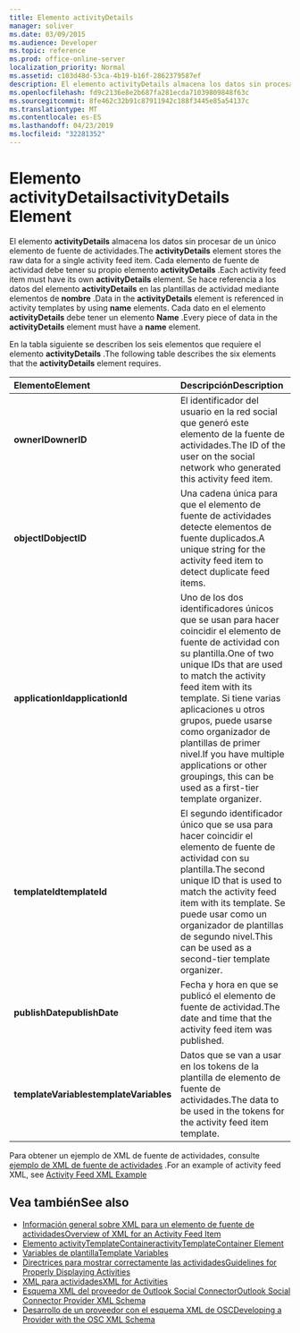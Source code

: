 ```yaml
---
title: Elemento activityDetails
manager: soliver
ms.date: 03/09/2015
ms.audience: Developer
ms.topic: reference
ms.prod: office-online-server
localization_priority: Normal
ms.assetid: c103d48d-53ca-4b19-b16f-2862379587ef
description: El elemento activityDetails almacena los datos sin procesar de un único elemento de fuente de actividades. Cada elemento de fuente de actividad debe tener su propio elemento activityDetails. Se hace referencia a los datos del elemento activityDetails en las plantillas de actividad mediante elementos de nombre.
ms.openlocfilehash: fd9c2136e8e2b687fa281ecda71039809848f63c
ms.sourcegitcommit: 8fe462c32b91c87911942c188f3445e85a54137c
ms.translationtype: MT
ms.contentlocale: es-ES
ms.lasthandoff: 04/23/2019
ms.locfileid: "32281352"
---
```

# <a name="activitydetails-element"></a><span data-ttu-id="da3bf-105">Elemento activityDetails</span><span class="sxs-lookup"><span data-stu-id="da3bf-105">activityDetails Element</span></span>

<span data-ttu-id="da3bf-106">El elemento **activityDetails** almacena los datos sin procesar de un único elemento de fuente de actividades.</span><span class="sxs-lookup"><span data-stu-id="da3bf-106">The **activityDetails** element stores the raw data for a single activity feed item.</span></span> <span data-ttu-id="da3bf-107">Cada elemento de fuente de actividad debe tener su propio elemento **activityDetails** .</span><span class="sxs-lookup"><span data-stu-id="da3bf-107">Each activity feed item must have its own **activityDetails** element.</span></span> <span data-ttu-id="da3bf-108">Se hace referencia a los datos del elemento **activityDetails** en las plantillas de actividad mediante elementos de **nombre** .</span><span class="sxs-lookup"><span data-stu-id="da3bf-108">Data in the **activityDetails** element is referenced in activity templates by using **name** elements.</span></span> <span data-ttu-id="da3bf-109">Cada dato en el elemento **activityDetails** debe tener un elemento **Name** .</span><span class="sxs-lookup"><span data-stu-id="da3bf-109">Every piece of data in the **activityDetails** element must have a **name** element.</span></span> 
  
<span data-ttu-id="da3bf-110">En la tabla siguiente se describen los seis elementos que requiere el elemento **activityDetails** .</span><span class="sxs-lookup"><span data-stu-id="da3bf-110">The following table describes the six elements that the **activityDetails** element requires.</span></span> 
  
|<span data-ttu-id="da3bf-111">**Elemento**</span><span class="sxs-lookup"><span data-stu-id="da3bf-111">**Element**</span></span>|<span data-ttu-id="da3bf-112">**Descripción**</span><span class="sxs-lookup"><span data-stu-id="da3bf-112">**Description**</span></span>|
|:-----|:-----|
|<span data-ttu-id="da3bf-113">**ownerID**</span><span class="sxs-lookup"><span data-stu-id="da3bf-113">**ownerID**</span></span> <br/> |<span data-ttu-id="da3bf-114">El identificador del usuario en la red social que generó este elemento de la fuente de actividades.</span><span class="sxs-lookup"><span data-stu-id="da3bf-114">The ID of the user on the social network who generated this activity feed item.</span></span>  <br/> |
|<span data-ttu-id="da3bf-115">**objectID**</span><span class="sxs-lookup"><span data-stu-id="da3bf-115">**objectID**</span></span> <br/> |<span data-ttu-id="da3bf-116">Una cadena única para que el elemento de fuente de actividades detecte elementos de fuente duplicados.</span><span class="sxs-lookup"><span data-stu-id="da3bf-116">A unique string for the activity feed item to detect duplicate feed items.</span></span>  <br/> |
|<span data-ttu-id="da3bf-117">**applicationId**</span><span class="sxs-lookup"><span data-stu-id="da3bf-117">**applicationId**</span></span> <br/> |<span data-ttu-id="da3bf-118">Uno de los dos identificadores únicos que se usan para hacer coincidir el elemento de fuente de actividad con su plantilla.</span><span class="sxs-lookup"><span data-stu-id="da3bf-118">One of two unique IDs that are used to match the activity feed item with its template.</span></span> <span data-ttu-id="da3bf-119">Si tiene varias aplicaciones u otros grupos, puede usarse como organizador de plantillas de primer nivel.</span><span class="sxs-lookup"><span data-stu-id="da3bf-119">If you have multiple applications or other groupings, this can be used as a first-tier template organizer.</span></span>  <br/> |
|<span data-ttu-id="da3bf-120">**templateId**</span><span class="sxs-lookup"><span data-stu-id="da3bf-120">**templateId**</span></span> <br/> |<span data-ttu-id="da3bf-121">El segundo identificador único que se usa para hacer coincidir el elemento de fuente de actividad con su plantilla.</span><span class="sxs-lookup"><span data-stu-id="da3bf-121">The second unique ID that is used to match the activity feed item with its template.</span></span> <span data-ttu-id="da3bf-122">Se puede usar como un organizador de plantillas de segundo nivel.</span><span class="sxs-lookup"><span data-stu-id="da3bf-122">This can be used as a second-tier template organizer.</span></span>  <br/> |
|<span data-ttu-id="da3bf-123">**publishDate**</span><span class="sxs-lookup"><span data-stu-id="da3bf-123">**publishDate**</span></span> <br/> |<span data-ttu-id="da3bf-124">Fecha y hora en que se publicó el elemento de fuente de actividad.</span><span class="sxs-lookup"><span data-stu-id="da3bf-124">The date and time that the activity feed item was published.</span></span>  <br/> |
|<span data-ttu-id="da3bf-125">**templateVariables**</span><span class="sxs-lookup"><span data-stu-id="da3bf-125">**templateVariables**</span></span> <br/> |<span data-ttu-id="da3bf-126">Datos que se van a usar en los tokens de la plantilla de elemento de fuente de actividades.</span><span class="sxs-lookup"><span data-stu-id="da3bf-126">The data to be used in the tokens for the activity feed item template.</span></span>  <br/> |
   
<span data-ttu-id="da3bf-127">Para obtener un ejemplo de XML de fuente de actividades, consulte [ejemplo de XML de fuente de actividades](activity-feed-xml-example.md) .</span><span class="sxs-lookup"><span data-stu-id="da3bf-127">For an example of activity feed XML, see [Activity Feed XML Example](activity-feed-xml-example.md)</span></span>
  
## <a name="see-also"></a><span data-ttu-id="da3bf-128">Vea también</span><span class="sxs-lookup"><span data-stu-id="da3bf-128">See also</span></span>

- [<span data-ttu-id="da3bf-129">Información general sobre XML para un elemento de fuente de actividades</span><span class="sxs-lookup"><span data-stu-id="da3bf-129">Overview of XML for an Activity Feed Item</span></span>](overview-of-xml-for-an-activity-feed-item.md)  
- [<span data-ttu-id="da3bf-130">Elemento activityTemplateContainer</span><span class="sxs-lookup"><span data-stu-id="da3bf-130">activityTemplateContainer Element</span></span>](activitytemplatecontainer-element.md)  
- [<span data-ttu-id="da3bf-131">Variables de plantilla</span><span class="sxs-lookup"><span data-stu-id="da3bf-131">Template Variables</span></span>](template-variables.md) 
- [<span data-ttu-id="da3bf-132">Directrices para mostrar correctamente las actividades</span><span class="sxs-lookup"><span data-stu-id="da3bf-132">Guidelines for Properly Displaying Activities</span></span>](guidelines-for-properly-displaying-activities.md)  
- [<span data-ttu-id="da3bf-133">XML para actividades</span><span class="sxs-lookup"><span data-stu-id="da3bf-133">XML for Activities</span></span>](xml-for-activities.md)  
- [<span data-ttu-id="da3bf-134">Esquema XML del proveedor de Outlook Social Connector</span><span class="sxs-lookup"><span data-stu-id="da3bf-134">Outlook Social Connector Provider XML Schema</span></span>](outlook-social-connector-provider-xml-schema.md)
- [<span data-ttu-id="da3bf-135">Desarrollo de un proveedor con el esquema XML de OSC</span><span class="sxs-lookup"><span data-stu-id="da3bf-135">Developing a Provider with the OSC XML Schema</span></span>](developing-a-provider-with-the-osc-xml-schema.md)

